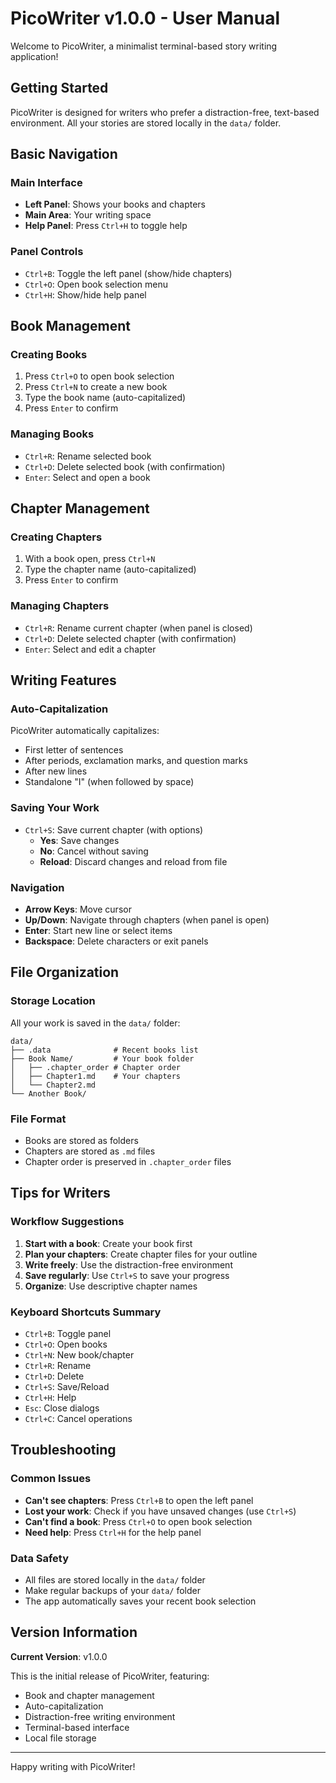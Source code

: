 # PicoWriter v1.0.0 - User Manual

Welcome to PicoWriter, a minimalist terminal-based story writing application!

## Getting Started

PicoWriter is designed for writers who prefer a distraction-free, text-based environment. All your stories are stored locally in the `data/` folder.

## Basic Navigation

### Main Interface
- **Left Panel**: Shows your books and chapters
- **Main Area**: Your writing space
- **Help Panel**: Press `Ctrl+H` to toggle help

### Panel Controls
- `Ctrl+B`: Toggle the left panel (show/hide chapters)
- `Ctrl+O`: Open book selection menu
- `Ctrl+H`: Show/hide help panel

## Book Management

### Creating Books
1. Press `Ctrl+O` to open book selection
2. Press `Ctrl+N` to create a new book
3. Type the book name (auto-capitalized)
4. Press `Enter` to confirm

### Managing Books
- `Ctrl+R`: Rename selected book
- `Ctrl+D`: Delete selected book (with confirmation)
- `Enter`: Select and open a book

## Chapter Management

### Creating Chapters
1. With a book open, press `Ctrl+N`
2. Type the chapter name (auto-capitalized)
3. Press `Enter` to confirm

### Managing Chapters
- `Ctrl+R`: Rename current chapter (when panel is closed)
- `Ctrl+D`: Delete selected chapter (with confirmation)
- `Enter`: Select and edit a chapter

## Writing Features

### Auto-Capitalization
PicoWriter automatically capitalizes:
- First letter of sentences
- After periods, exclamation marks, and question marks
- After new lines
- Standalone "I" (when followed by space)

### Saving Your Work
- `Ctrl+S`: Save current chapter (with options)
  - **Yes**: Save changes
  - **No**: Cancel without saving
  - **Reload**: Discard changes and reload from file

### Navigation
- **Arrow Keys**: Move cursor
- **Up/Down**: Navigate through chapters (when panel is open)
- **Enter**: Start new line or select items
- **Backspace**: Delete characters or exit panels

## File Organization

### Storage Location
All your work is saved in the `data/` folder:
```
data/
├── .data              # Recent books list
├── Book Name/         # Your book folder
│   ├── .chapter_order # Chapter order
│   ├── Chapter1.md    # Your chapters
│   └── Chapter2.md
└── Another Book/
```

### File Format
- Books are stored as folders
- Chapters are stored as `.md` files
- Chapter order is preserved in `.chapter_order` files

## Tips for Writers

### Workflow Suggestions
1. **Start with a book**: Create your book first
2. **Plan your chapters**: Create chapter files for your outline
3. **Write freely**: Use the distraction-free environment
4. **Save regularly**: Use `Ctrl+S` to save your progress
5. **Organize**: Use descriptive chapter names

### Keyboard Shortcuts Summary
- `Ctrl+B`: Toggle panel
- `Ctrl+O`: Open books
- `Ctrl+N`: New book/chapter
- `Ctrl+R`: Rename
- `Ctrl+D`: Delete
- `Ctrl+S`: Save/Reload
- `Ctrl+H`: Help
- `Esc`: Close dialogs
- `Ctrl+C`: Cancel operations

## Troubleshooting

### Common Issues
- **Can't see chapters**: Press `Ctrl+B` to open the left panel
- **Lost your work**: Check if you have unsaved changes (use `Ctrl+S`)
- **Can't find a book**: Press `Ctrl+O` to open book selection
- **Need help**: Press `Ctrl+H` for the help panel

### Data Safety
- All files are stored locally in the `data/` folder
- Make regular backups of your `data/` folder
- The app automatically saves your recent book selection

## Version Information

**Current Version**: v1.0.0

This is the initial release of PicoWriter, featuring:
- Book and chapter management
- Auto-capitalization
- Distraction-free writing environment
- Terminal-based interface
- Local file storage

---

Happy writing with PicoWriter!
